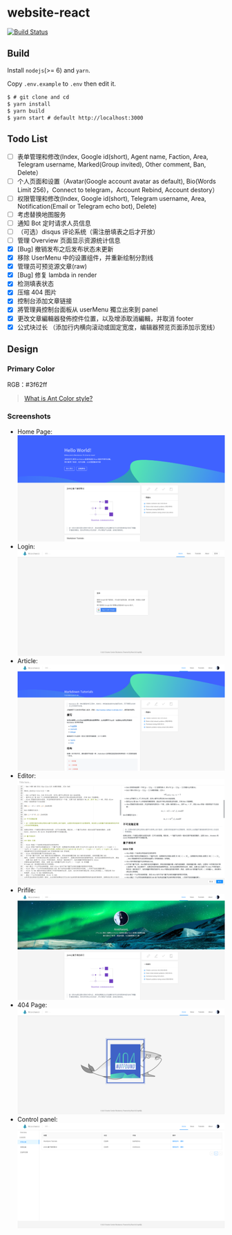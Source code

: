 # website-react

[![Build Status](https://travis-ci.org/ResistanceCN/website-react.svg?branch=master)](https://travis-ci.org/ResistanceCN/website-react)

## Build

Install `nodejs`(>= 6) and `yarn`.

Copy `.env.example` to `.env` then edit it.

```shell
$ # git clone and cd
$ yarn install
$ yarn build
$ yarn start # default http://localhost:3000
```

## Todo List

- [ ] 表单管理和修改(Index, Google id(short), Agent name, Faction, Area, Telegram username, Marked(Group invited), Other comment, Ban, Delete）
- [ ] 个人页面和设置（Avatar(Google account avatar as default), Bio(Words Limit 256)，Connect to telegram，Account Rebind, Account destory）
- [ ] 权限管理和修改(Index, Google id(short), Telegram username, Area, Notification(Email or Telegram echo bot), Delete)
- [ ] 考虑替换地图服务
- [ ] 通知 Bot 定时请求人员信息
- [ ] （可选）disqus 评论系统（需注册填表之后才开放）
- [ ] 管理 Overview 页面显示资源统计信息
- [x] [Bug] 撤销发布之后发布状态未更新
- [x] 移除 UserMenu 中的设置组件，并重新绘制分割线
- [x] 管理员可预览源文章(raw)
- [x] [Bug] 修复 lambda in render
- [x] 检测填表状态
- [x] 压缩 404 图片
- [x] 控制台添加文章链接
- [x] 將管理員控制台面板从 userMenu 獨立出來到 panel
- [x] 更改文章編輯器發佈控件位置，以及增添取消編輯，并取消 footer
- [x] 公式块过长 （添加行内横向滚动或固定宽度，编辑器预览页面添加示宽线）

## Design

### Primary Color

RGB：#3f62ff

> [What is Ant Color style?](https://github.com/ant-design/ant-design/blob/734beb84ffc3f0469fbae1566aa8450f966cb261/components/style/color/colorPalette.less)

### Screenshots

- Home Page:
  ![img](design/screenshots/home.png)
- Login:
  ![img](design/screenshots/login.png)
- Article:
  ![img](design/screenshots/article.png)
- Editor:
  ![img](design/screenshots/editor.png)
- Prifile:
  ![img](design/screenshots/profile.png)
- 404 Page:
  ![img](design/screenshots/404.png)
- Control panel:
  ![img](design/screenshots/admin.png)
